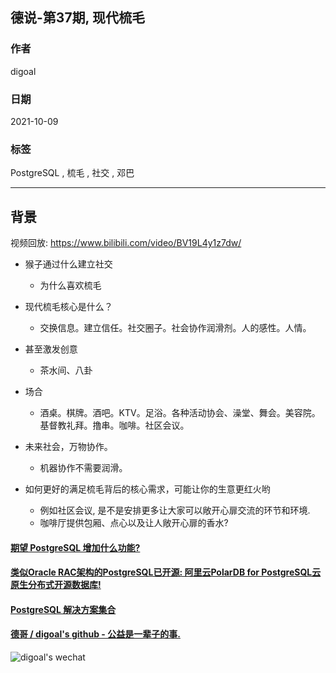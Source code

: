 ## 德说-第37期, 现代梳毛      
      
### 作者      
digoal      
      
### 日期      
2021-10-09       
      
### 标签      
PostgreSQL , 梳毛 , 社交 , 邓巴          
      
----      
      
## 背景     
视频回放: https://www.bilibili.com/video/BV19L4y1z7dw/   
  
- 猴子通过什么建立社交   
    - 为什么喜欢梳毛   
  
- 现代梳毛核心是什么？  
    - 交换信息。建立信任。社交圈子。社会协作润滑剂。人的感性。人情。  
  
- 甚至激发创意   
    - 茶水间、八卦   
  
- 场合  
    - 酒桌。棋牌。酒吧。KTV。足浴。各种活动协会、澡堂、舞会。美容院。基督教礼拜。撸串。咖啡。社区会议。    
  
- 未来社会，万物协作。  
    - 机器协作不需要润滑。  
  
- 如何更好的满足梳毛背后的核心需求，可能让你的生意更红火哟  
    - 例如社区会议, 是不是安排更多让大家可以敞开心扉交流的环节和环境.  
    - 咖啡厅提供包厢、点心以及让人敞开心扉的香水?  
  
     
  
#### [期望 PostgreSQL 增加什么功能?](https://github.com/digoal/blog/issues/76 "269ac3d1c492e938c0191101c7238216")
  
  
#### [类似Oracle RAC架构的PostgreSQL已开源: 阿里云PolarDB for PostgreSQL云原生分布式开源数据库!](https://github.com/alibaba/PolarDB-for-PostgreSQL "57258f76c37864c6e6d23383d05714ea")
  
  
#### [PostgreSQL 解决方案集合](https://yq.aliyun.com/topic/118 "40cff096e9ed7122c512b35d8561d9c8")
  
  
#### [德哥 / digoal's github - 公益是一辈子的事.](https://github.com/digoal/blog/blob/master/README.md "22709685feb7cab07d30f30387f0a9ae")
  
  
![digoal's wechat](../pic/digoal_weixin.jpg "f7ad92eeba24523fd47a6e1a0e691b59")
  
